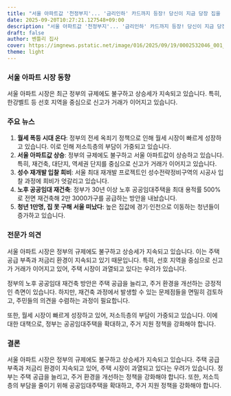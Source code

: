 ```yaml
---
title: "서울 아파트값 '천정부지'... '금리인하' 카드까지 등장! 당신이 지금 당장 집을 사야하는 이유 5가지"
date: 2025-09-20T10:27:21.127548+09:00
description: "서울 아파트값 '천정부지'... '금리인하' 카드까지 등장! 당신이 지금 당장 집을 사야하는 이유 5가지"
draft: false
author: 벤틀리 집사
cover: https://imgnews.pstatic.net/image/016/2025/09/19/0002532046_001_20250920100110107.jpg
theme: light
---
```


### 서울 아파트 시장 동향

서울 아파트 시장은 최근 정부의 규제에도 불구하고 상승세가 지속되고 있습니다. 특히, 한강벨트 등 선호 지역을 중심으로 신고가 거래가 이어지고 있습니다.

### 주요 뉴스

1. **월세 폭등 시대 온다**: 정부의 전세 옥죄기 정책으로 인해 월세 시장이 빠르게 성장하고 있습니다. 이로 인해 저소득층의 부담이 가중되고 있습니다.
2. **서울 아파트값 상승**: 정부의 규제에도 불구하고 서울 아파트값이 상승하고 있습니다. 특히, 재건축, 대단지, 역세권 단지를 중심으로 신고가 거래가 이어지고 있습니다.
3. **성수 재개발 입찰 희비**: 서울 최대 재개발 프로젝트인 성수전략정비구역의 시공사 입찰 과정에 희비가 엇갈리고 있습니다.
4. **노후 공공임대 재건축**: 정부가 30년 이상 노후 공공임대주택을 최대 용적률 500%로 전면 재건축해 2만 3000가구를 공급하는 방안을 내놨습니다.
5. **청년 1만명, 집 못 구해 서울 떠났다**: 높은 집값에 경기·인천으로 이동하는 청년들이 증가하고 있습니다.

### 전문가 의견

서울 아파트 시장은 정부의 규제에도 불구하고 상승세가 지속되고 있습니다. 이는 주택 공급 부족과 저금리 환경이 지속되고 있기 때문입니다. 특히, 선호 지역을 중심으로 신고가 거래가 이어지고 있어, 주택 시장이 과열되고 있다는 우려가 있습니다.

정부의 노후 공공임대 재건축 방안은 주택 공급을 늘리고, 주거 환경을 개선하는 긍정적인 측면이 있습니다. 하지만, 재건축 과정에서 발생할 수 있는 문제점들을 면밀히 검토하고, 주민들의 의견을 수렴하는 과정이 필요합니다.

또한, 월세 시장이 빠르게 성장하고 있어, 저소득층의 부담이 가중되고 있습니다. 이에 대한 대책으로, 정부는 공공임대주택을 확대하고, 주거 지원 정책을 강화해야 합니다.

### 결론

서울 아파트 시장은 정부의 규제에도 불구하고 상승세가 지속되고 있습니다. 주택 공급 부족과 저금리 환경이 지속되고 있어, 주택 시장이 과열되고 있다는 우려가 있습니다. 정부는 주택 공급을 늘리고, 주거 환경을 개선하는 정책을 강화해야 합니다. 또한, 저소득층의 부담을 줄이기 위해 공공임대주택을 확대하고, 주거 지원 정책을 강화해야 합니다.